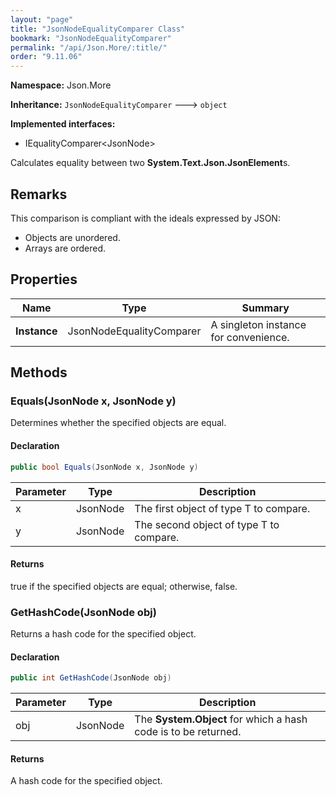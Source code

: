 ```yaml
---
layout: "page"
title: "JsonNodeEqualityComparer Class"
bookmark: "JsonNodeEqualityComparer"
permalink: "/api/Json.More/:title/"
order: "9.11.06"
---
```

**Namespace:** Json.More

**Inheritance:**
`JsonNodeEqualityComparer`
 🡒 
`object`

**Implemented interfaces:**

- IEqualityComparer\<JsonNode\>

Calculates equality between two **System.Text.Json.JsonElement**s.

## Remarks

This comparison is compliant with the ideals expressed by JSON:
            
- Objects are unordered.
- Arrays are ordered.

## Properties

| Name | Type | Summary |
|---|---|---|
| **Instance** | JsonNodeEqualityComparer | A singleton instance for convenience. |
## Methods

### Equals(JsonNode x, JsonNode y)

Determines whether the specified objects are equal.

#### Declaration

```c#
public bool Equals(JsonNode x, JsonNode y)
```
| Parameter | Type | Description |
|---|---|---|
| x | JsonNode | The first object of type T to compare. |
| y | JsonNode | The second object of type T to compare. |

#### Returns

true if the specified objects are equal; otherwise, false.

### GetHashCode(JsonNode obj)

Returns a hash code for the specified object.

#### Declaration

```c#
public int GetHashCode(JsonNode obj)
```
| Parameter | Type | Description |
|---|---|---|
| obj | JsonNode | The **System.Object** for which a hash code is to be returned. |

#### Returns

A hash code for the specified object.

